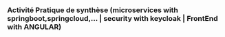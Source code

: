 <h3>Activité Pratique de synthèse (microservices with springboot,springcloud,... | security with keycloak | FrontEnd with ANGULAR)</h3>